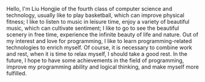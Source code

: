   Hello, I'm Liu Hongjie of the fourth class of computer science and technology, usually like to play basketball, which can improve physical fitness; I like to listen to music in leisure time, enjoy a variety of beautiful music, which can cultivate sentiment; I like to go to see the beautiful scenery in free time, experience the infinite beauty of life and nature.
  Out of my interest and love for programming, I like to learn programming-related technologies to enrich myself. Of course, it is necessary to combine work and rest, when it is time to relax myself, I should take a good rest.
  In the future, I hope to have some achievements in the field of programming, improve my programming ability and logical thinking, and make myself more fulfilled.

